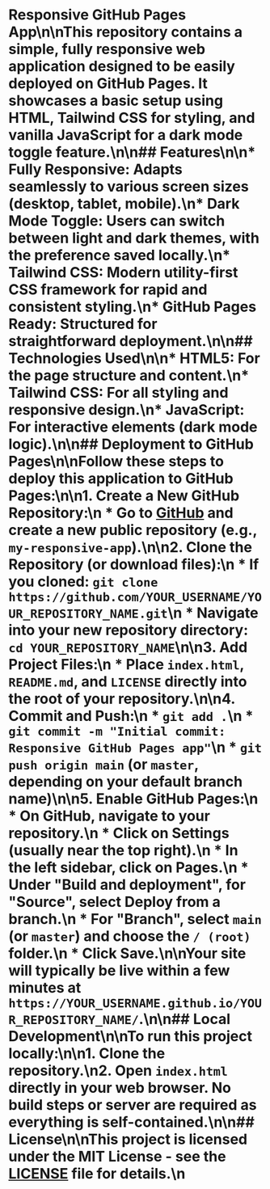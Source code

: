 # Responsive GitHub Pages App\n\nThis repository contains a simple, fully responsive web application designed to be easily deployed on GitHub Pages. It showcases a basic setup using HTML, Tailwind CSS for styling, and vanilla JavaScript for a dark mode toggle feature.\n\n## Features\n\n*   **Fully Responsive:** Adapts seamlessly to various screen sizes (desktop, tablet, mobile).\n*   **Dark Mode Toggle:** Users can switch between light and dark themes, with the preference saved locally.\n*   **Tailwind CSS:** Modern utility-first CSS framework for rapid and consistent styling.\n*   **GitHub Pages Ready:** Structured for straightforward deployment.\n\n## Technologies Used\n\n*   **HTML5:** For the page structure and content.\n*   **Tailwind CSS:** For all styling and responsive design.\n*   **JavaScript:** For interactive elements (dark mode logic).\n\n## Deployment to GitHub Pages\n\nFollow these steps to deploy this application to GitHub Pages:\n\n1.  **Create a New GitHub Repository:**\n    *   Go to [GitHub](https://github.com/new) and create a new public repository (e.g., `my-responsive-app`).\n\n2.  **Clone the Repository (or download files):**\n    *   If you cloned: `git clone https://github.com/YOUR_USERNAME/YOUR_REPOSITORY_NAME.git`\n    *   Navigate into your new repository directory: `cd YOUR_REPOSITORY_NAME`\n\n3.  **Add Project Files:**\n    *   Place `index.html`, `README.md`, and `LICENSE` directly into the root of your repository.\n\n4.  **Commit and Push:**\n    *   `git add .`\n    *   `git commit -m "Initial commit: Responsive GitHub Pages app"`\n    *   `git push origin main` (or `master`, depending on your default branch name)\n\n5.  **Enable GitHub Pages:**\n    *   On GitHub, navigate to your repository.\n    *   Click on **Settings** (usually near the top right).\n    *   In the left sidebar, click on **Pages**.\n    *   Under "Build and deployment", for "Source", select **Deploy from a branch**.\n    *   For "Branch", select `main` (or `master`) and choose the `/ (root)` folder.\n    *   Click **Save**.\n\nYour site will typically be live within a few minutes at `https://YOUR_USERNAME.github.io/YOUR_REPOSITORY_NAME/`.\n\n## Local Development\n\nTo run this project locally:\n\n1.  Clone the repository.\n2.  Open `index.html` directly in your web browser. No build steps or server are required as everything is self-contained.\n\n## License\n\nThis project is licensed under the MIT License - see the [LICENSE](LICENSE) file for details.\n